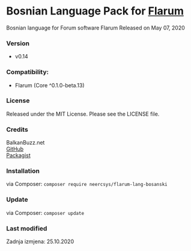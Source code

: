 # Bosnian Language Pack for [Flarum](http://flarum.org/)
Bosnian language for Forum software Flarum
Released on May 07, 2020

### Version
- v0.14

### Compatibility:
- Flarum (Core ^0.1.0-beta.13)

### License
Released under the MIT License. Please see the LICENSE file.

### Credits
BalkanBuzz.net</br>
[GitHub](https://github.com/neercsys/flarum-lang-bosanski.git)</br>
[Packagist](https://packagist.org/packages/neercsys/flarum-lang-bosanski)

### Installation

via Composer: `composer require neercsys/flarum-lang-bosanski`

### Update

via Composer: `composer update`

### Last modified
Zadnja izmjena: 25.10.2020

